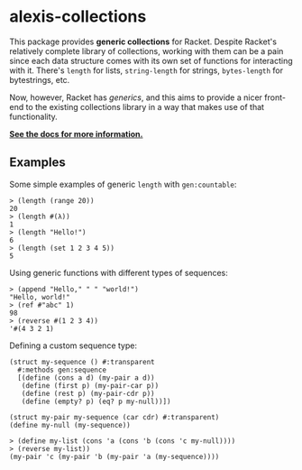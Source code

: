 
# alexis-collections

This package provides **generic collections** for Racket. Despite Racket's relatively complete library of collections, working with them can be a pain since each data structure comes with its own set of functions for interacting with it. There's `length` for lists, `string-length` for strings, `bytes-length` for bytestrings, etc.

Now, however, Racket has *generics*, and this aims to provide a nicer front-end to the existing collections library in a way that makes use of that functionality.

[**See the docs for more information.**](pkg-build.racket-lang.org/doc/alexis-collections/)

## Examples

Some simple examples of generic `length` with `gen:countable`:

```racket
> (length (range 20))
20
> (length #(λ))
1
> (length "Hello!")
6
> (length (set 1 2 3 4 5))
5
```

Using generic functions with different types of sequences:

```racket
> (append "Hello," " " "world!")
"Hello, world!"
> (ref #"abc" 1)
98
> (reverse #(1 2 3 4))
'#(4 3 2 1)
```

Defining a custom sequence type:

```racket
(struct my-sequence () #:transparent
  #:methods gen:sequence
  [(define (cons a d) (my-pair a d))
   (define (first p) (my-pair-car p))
   (define (rest p) (my-pair-cdr p))
   (define (empty? p) (eq? p my-null))])

(struct my-pair my-sequence (car cdr) #:transparent)
(define my-null (my-sequence))

> (define my-list (cons 'a (cons 'b (cons 'c my-null))))
> (reverse my-list))
(my-pair 'c (my-pair 'b (my-pair 'a (my-sequence))))
```
